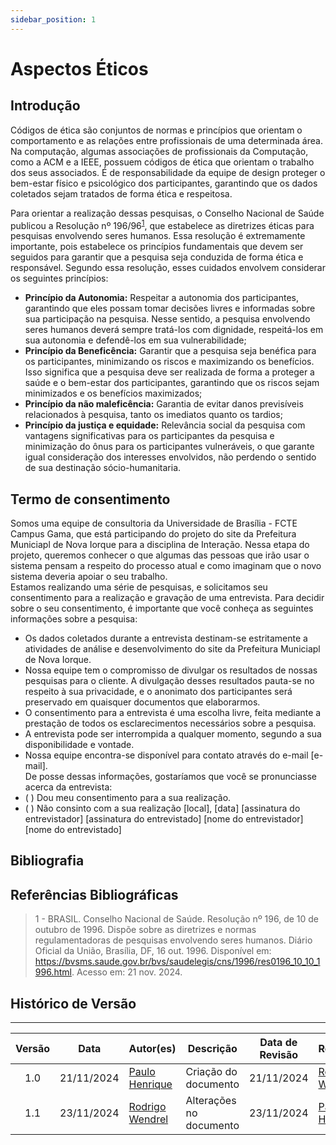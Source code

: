 ```yaml
---
sidebar_position: 1
---
```


# Aspectos Éticos

## Introdução

Códigos de ética são conjuntos de normas e princípios que orientam o comportamento e as relações entre profissionais de uma determinada área. Na computação, algumas associações de profissionais da Computação, como a ACM e a IEEE, possuem códigos de ética que orientam o trabalho dos seus associados. É de responsabilidade da equipe de design proteger o bem-estar físico e psicológico dos participantes, garantindo que os dados coletados sejam tratados de forma ética e respeitosa.

Para orientar a realização dessas pesquisas, o Conselho Nacional de Saúde publicou a Resolução nº 196/96<sup>[1](../analise-de-requisitos/aspectosEticos.md#referências-bibliográficas)</sup>, que estabelece as diretrizes éticas para pesquisas envolvendo seres humanos. Essa resolução é extremamente importante, pois estabelece os princípios fundamentais que devem ser seguidos para garantir que a pesquisa seja conduzida de forma ética e responsável. Segundo essa resolução, esses cuidados envolvem considerar os seguintes princípios:

- **Princípio da Autonomia:** Respeitar a autonomia dos participantes, garantindo que eles possam tomar decisões livres e informadas sobre sua participação na pesquisa. Nesse sentido, a pesquisa envolvendo seres humanos deverá sempre tratá-los com dignidade, respeitá-los em sua autonomia e defendê-los em sua vulnerabilidade;
- **Princípio da Beneficência:** Garantir que a pesquisa seja benéfica para os participantes, minimizando os riscos e maximizando os benefícios. Isso significa que a pesquisa deve ser realizada de forma a proteger a saúde e o bem-estar dos participantes, garantindo que os riscos sejam minimizados e os benefícios maximizados;
- **Princípio da não maleficência:** Garantia de evitar danos previsíveis relacionados à pesquisa, tanto os imediatos quanto os tardios;
- **Princípio da justiça e equidade:** Relevância social da pesquisa com vantagens significativas para os participantes da pesquisa e minimização do ônus para 
os participantes vulneráveis, o que garante igual consideração dos interesses envolvidos, não perdendo o sentido de sua destinação sócio-humanitaria.

## Termo de consentimento
Somos uma equipe de consultoria da Universidade de Brasília - FCTE Campus Gama, que está participando
do projeto do site da Prefeitura Municiapl de Nova Iorque para a disciplina de Interação. Nessa etapa do projeto, queremos conhecer o que algumas
das pessoas que irão usar o sistema pensam a respeito do processo atual e como
imaginam que o novo sistema deveria apoiar o seu trabalho. <br/>
Estamos realizando uma série de pesquisas, e solicitamos seu consentimento para a realização e gravação de
uma entrevista. Para decidir sobre o seu consentimento, é importante que você conheça as seguintes informações sobre
a pesquisa:
- Os dados coletados durante a entrevista destinam-se estritamente a atividades de análise e desenvolvimento do
site da Prefeitura Municiapl de Nova Iorque.
-  Nossa equipe tem o compromisso de divulgar os resultados de nossas pesquisas para o cliente. A divulgação
desses resultados pauta-se no respeito à sua privacidade, e o anonimato dos participantes será preservado em
quaisquer documentos que elaborarmos.
- O consentimento para a entrevista é uma escolha livre, feita mediante a prestação de todos os esclarecimentos
necessários sobre a pesquisa.
- A entrevista pode ser interrompida a qualquer momento, segundo a sua disponibilidade e vontade.
- Nossa equipe encontra-se disponível para contato através do e-mail [e-mail]. <br/>
De posse dessas informações, gostaríamos que você se pronunciasse acerca da entrevista:
-  (  ) Dou meu consentimento para a sua realização.
- (  ) Não consinto com a sua realização
[local], [data]
[assinatura do entrevistador] [assinatura do entrevistado]
[nome do entrevistador] [nome do entrevistado]

## Bibliografia

## Referências Bibliográficas

> 1 - BRASIL. Conselho Nacional de Saúde. Resolução nº 196, de 10 de outubro de 1996. Dispõe sobre as diretrizes e normas regulamentadoras de pesquisas envolvendo seres humanos. Diário Oficial da União, Brasília, DF, 16 out. 1996. Disponível em: https://bvsms.saude.gov.br/bvs/saudelegis/cns/1996/res0196_10_10_1996.html. Acesso em: 21 nov. 2024.

## Histórico de Versão
---
| Versão | Data | Autor(es) | Descrição | Data de Revisão | Revisor(es) |
|:---:|:---:|---|---|:---:|---|
| 1.0 | 21/11/2024 | [Paulo Henrique](https://github.com/paulomh) | Criação do documento | 21/11/2024 | [Rodrigo Wendrel](https://github.com/rodwendrel) |
| 1.1 | 23/11/2024 | [Rodrigo Wendrel](https://github.com/rodwendrel) | Alterações no documento | 23/11/2024 | [Paulo Henrique](https://github.com/paulomh)  |

